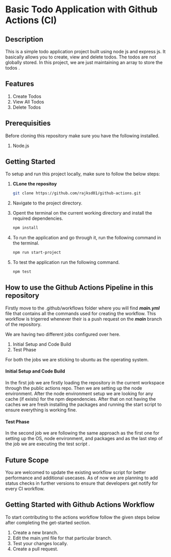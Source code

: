 # Basic Todo Application with Github Actions (CI)

## Description
This is a simple todo application project  built using node js and express js. It basically allows you to create, view and delete todos. The todos are not globally stored. In this project, we are just maintaining an array to store the todos .

## Features
1. Create Todos
2. View All Todos
3. Delete Todos

## Prerequisities
Before cloning this repository make sure you have the following installed.
1. Node.js


## Getting Started
To setup and run this project locally, make sure to follow the below steps:
1. **CLone the repositoy**
    ```bash
    git clone https://github.com/rajksd01/github-actions.git
    ```

2. Navigate to the project directory.


3. Opent the terminal on the current working directory and install the required dependencies.
   ```bash
   npm install
   ```


4. To run the application and go through it, run the following command in the terminal.
   ```bash
   npm run start-project
   ```


5. To test the application run the following command.
   ```bash
   npm test
   ```

## How to use the Github Actions Pipeline in this repository

Firstly move to the .github/workflows folder where you will find ***main.yml*** file that contains all the commands used for creating the workflow.
This workflow is trigerred whenever their is a push request on the ***main*** branch of the repository. 

We are having two different jobs configured over here. 
1. Initial Setup and Code Build 
2. Test Phase

For both the jobs we are sticking to ubuntu as the operating system. 

####   Initial Setup and Code Build 
In the first job we are firstly loading the repository in the current workspace through the public actions repo. Then we are setting up the node environment. After the node environment setup we are looking for any cache (if exists) for the npm dependencies. After that on not having the caches we are fresh installing the packages and running the start script to ensure everything is working fine.


#### Test Phase
In the second job we are following the same approach as the first one for setting up the OS, node environment, and packages and as the last step of the job we are executing the test script .



## Future Scope

You are welcomed to update the existing workflow script for better performance and additional usecases.
As of now we are planning to add status checks in further versions to ensure that developers get notify for every CI workflow.

## Getting Started with Github Actions Workflow

To start contributing to the actions workflow follow the given steps below after completing the get-started section.

1. Create a new branch.
2. Edit the main.yml file for that particular branch.
3. Test your changes locally.
4. Create a pull request.

